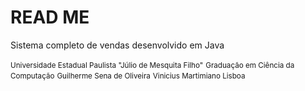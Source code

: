 <h1>READ ME</h1>

<p>Sistema completo de vendas desenvolvido em Java</p>

<small>Universidade Estadual Paulista "Júlio de Mesquita Filho"</small>
<small>Graduação em Ciência da Computação</small>
<small>Guilherme Sena de Oliveira</small>
<small>Vinicius Martimiano Lisboa</small>

